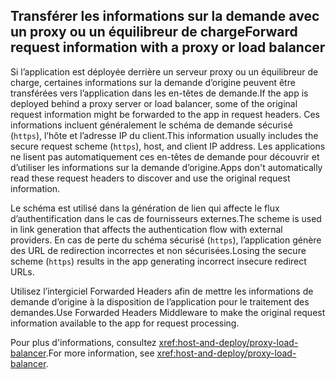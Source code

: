 ## <a name="forward-request-information-with-a-proxy-or-load-balancer"></a><span data-ttu-id="654eb-101">Transférer les informations sur la demande avec un proxy ou un équilibreur de charge</span><span class="sxs-lookup"><span data-stu-id="654eb-101">Forward request information with a proxy or load balancer</span></span>

<span data-ttu-id="654eb-102">Si l’application est déployée derrière un serveur proxy ou un équilibreur de charge, certaines informations sur la demande d’origine peuvent être transférées vers l’application dans les en-têtes de demande.</span><span class="sxs-lookup"><span data-stu-id="654eb-102">If the app is deployed behind a proxy server or load balancer, some of the original request information might be forwarded to the app in request headers.</span></span> <span data-ttu-id="654eb-103">Ces informations incluent généralement le schéma de demande sécurisé (`https`), l’hôte et l’adresse IP du client.</span><span class="sxs-lookup"><span data-stu-id="654eb-103">This information usually includes the secure request scheme (`https`), host, and client IP address.</span></span> <span data-ttu-id="654eb-104">Les applications ne lisent pas automatiquement ces en-têtes de demande pour découvrir et d’utiliser les informations sur la demande d’origine.</span><span class="sxs-lookup"><span data-stu-id="654eb-104">Apps don't automatically read these request headers to discover and use the original request information.</span></span>

<span data-ttu-id="654eb-105">Le schéma est utilisé dans la génération de lien qui affecte le flux d’authentification dans le cas de fournisseurs externes.</span><span class="sxs-lookup"><span data-stu-id="654eb-105">The scheme is used in link generation that affects the authentication flow with external providers.</span></span> <span data-ttu-id="654eb-106">En cas de perte du schéma sécurisé (`https`), l’application génère des URL de redirection incorrectes et non sécurisées.</span><span class="sxs-lookup"><span data-stu-id="654eb-106">Losing the secure scheme (`https`) results in the app generating incorrect insecure redirect URLs.</span></span>

<span data-ttu-id="654eb-107">Utilisez l’intergiciel Forwarded Headers afin de mettre les informations de demande d’origine à la disposition de l’application pour le traitement des demandes.</span><span class="sxs-lookup"><span data-stu-id="654eb-107">Use Forwarded Headers Middleware to make the original request information available to the app for request processing.</span></span>

<span data-ttu-id="654eb-108">Pour plus d'informations, consultez <xref:host-and-deploy/proxy-load-balancer>.</span><span class="sxs-lookup"><span data-stu-id="654eb-108">For more information, see <xref:host-and-deploy/proxy-load-balancer>.</span></span>

